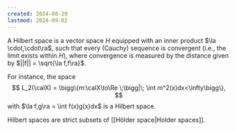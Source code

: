 ```yaml
---
created: 2024-08-29
lastmod: 2024-09-02
---
```

A Hilbert space is a vector space $H$ equipped with an inner product $\la \cdot,\cdot\ra$, such that every (Cauchy) sequence is convergent (i.e., the limit exists within $H$), where convergence is measured by the distance given by $||f|| = \sqrt{\la f,f\ra}$. 

For instance, the space
$$
L_2(\calX) = \bigg\{m:\calX\to\Re \;\bigg|\; \int m^2(x)dx<\infty\bigg\},
$$
with $\la f,g\ra = \int f(x)g(x)dx$ is a Hilbert space. 

Hilbert spaces are strict subsets of [[Hölder space|Holder spaces]]. 